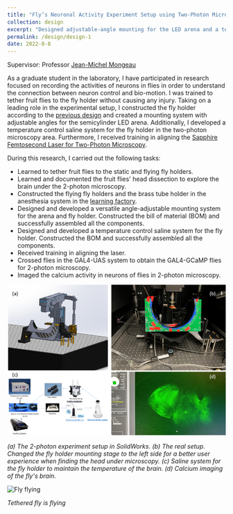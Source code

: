 ```yaml
---
title: "Fly’s Neuronal Activity Experiment Setup using Two-Photon Microscopy"
collection: design
excerpt: "Designed adjustable-angle mounting for the LED arena and a temperature control saline system for the fly holder in the two-photon microscopy area.<br/><img src='../images/2psetup.png'>"
permalink: /design/design-1
date: 2022-8-8
---
```


Supervisor: Professor [Jean-Michel Mongeau](https://sites.psu.edu/mongeau/PIbio/) 

As a graduate student in the laboratory, I have participated in research focused on recording the activities of neurons in flies in order to understand the connection between neuron control and bio-motion. I was trained to tether fruit flies to the fly holder without causing any injury. Taking on a leading role in the experimental setup, I constructed the fly holder according to the [previous design](https://ptweir.github.io/flyHolder/#finished) and created a mounting system with adjustable angles for the semicylinder LED arena. Additionally, I developed a temperature control saline system for the fly holder in the two-photon microscopy area. Furthermore, I received training in aligning the [Sapphire Femtosecond Laser for Two-Photon Microscopy](https://www.thorlabs.com/newgrouppage9.cfm?objectgroup_id=8323).  

During this research, I carried out the following tasks:  
* Learned to tether fruit flies to the static and flying fly holders.
* Learned and documented the fruit flies' head dissection to explore the brain under the 2-photon microscopy.
* Constructed the flying fly holders and the brass tube holder in the anesthesia system in the [learning factory](https://www.lf.psu.edu/).
* Designed and developed a versatile angle-adjustable mounting system for the arena and fly holder. Constructed the bill of material (BOM) and successfully assembled all the components.
* Designed and developed a temperature control saline system for the fly holder. Constructed the BOM and successfully assembled all the components.
* Received training in aligning the laser.
* Crossed flies in the GAL4-UAS system to obtain the GAL4-GCaMP flies for 2-photon microscopy.
* Imaged the calcium activity in neurons of flies in 2-photon microscopy.

![2-photon experiment setup](../images/2psetup.png)  
<p align="left"><i>(a) The 2-photon experiment setup in SolidWorks. (b) The real setup. Changed the fly holder mounting stage to the left side for a better user experience when finding the head under microscopy. (c) Saline system for the fly holder to maintain the temperature of the brain. (d) Calcium imaging of the fly's brain.</i></p>

![Fly flying](../images/FlyFlying.gif)  
<p align="left"><i>Tethered fly is flying</i></p>
